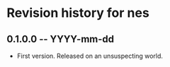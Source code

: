 # Revision history for nes

## 0.1.0.0 -- YYYY-mm-dd

* First version. Released on an unsuspecting world.
